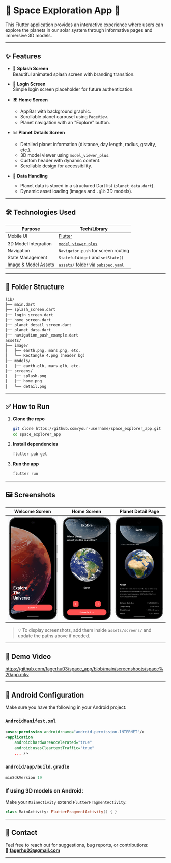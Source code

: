 
# 🌌 Space Exploration App 🚀

This Flutter application provides an interactive experience where users can explore the planets in our solar system through informative pages and immersive 3D models.

---

## ✨ Features

- 🚀 **Splash Screen**  
  Beautiful animated splash screen with branding transition.

- 🔐 **Login Screen**  
  Simple login screen placeholder for future authentication.

- 🌍 **Home Screen**
  - AppBar with background graphic.
  - Scrollable planet carousel using `PageView`.
  - Planet navigation with an "Explore" button.

- 📊 **Planet Details Screen**
  - Detailed planet information (distance, day length, radius, gravity, etc.).
  - 3D model viewer using `model_viewer_plus`.
  - Custom header with dynamic content.
  - Scrollable design for accessibility.

- 🧠 **Data Handling**
  - Planet data is stored in a structured Dart list (`planet_data.dart`).
  - Dynamic asset loading (images and `.glb` 3D models).

---

## 🛠️ Technologies Used

| Purpose                  | Tech/Library                          |
|--------------------------|----------------------------------------|
| Mobile UI                | [Flutter](https://flutter.dev)         |
| 3D Model Integration     | [`model_viewer_plus`](https://pub.dev/packages/model_viewer_plus) |
| Navigation               | `Navigator.push` for screen routing    |
| State Management         | `StatefulWidget` and `setState()`      |
| Image & Model Assets     | `assets/` folder via `pubspec.yaml`    |

---

## 📂 Folder Structure

```
lib/
├── main.dart
├── splash_screen.dart
├── login_screen.dart
├── home_screen.dart
├── planet_detail_screen.dart
├── planet_data.dart
├── navigation_push_example.dart
assets/
├── image/
│   ├── earth.png, mars.png, etc.
│   └── Rectangle 4.png (header bg)
├── models/
│   ├── earth.glb, mars.glb, etc.
├── screens/
│   ├── splash.png
│   ├── home.png
│   └── detail.png
```

---

## ✅ How to Run

1. **Clone the repo**
   ```bash
   git clone https://github.com/your-username/space_explorer_app.git
   cd space_explorer_app
   ```

2. **Install dependencies**
   ```bash
   flutter pub get
   ```

3. **Run the app**
   ```bash
   flutter run
   ```

---

## 🖼️ Screenshots
| Welcome Screen | Home Screen | Planet Detail Page |
|---------------|-------------|--------------------|
| <img src="screenshoots/splash.png" width="200"/> | <img src="screenshoots/detalis.png" width="200"/> | <img src="screenshoots/home.png" width="200"/> |


> 💡 To display screenshots, add them inside `assets/screens/` and update the paths above if needed.

---

## 🎥 Demo Video

https://github.com/fagerhu03/space_app/blob/main/screenshoots/space%20app.mkv

---

## 🔧 Android Configuration

Make sure you have the following in your Android project:

### `AndroidManifest.xml`
```xml
<uses-permission android:name="android.permission.INTERNET"/>
<application
    android:hardwareAccelerated="true"
    android:usesCleartextTraffic="true"
    ... />
```

### `android/app/build.gradle`
```gradle
minSdkVersion 19
```

### If using 3D models on Android:
Make your `MainActivity` extend `FlutterFragmentActivity`:

```kotlin
class MainActivity: FlutterFragmentActivity() { }
```

---

## 📩 Contact

Feel free to reach out for suggestions, bug reports, or contributions:  
📧 **[fagerhu03@gmail.com](mailto:fagerhu03@gmail.com)**

---
